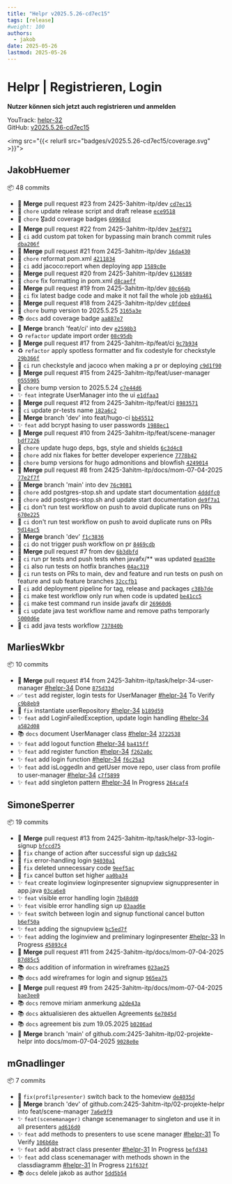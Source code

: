 ```yaml
---
title: "Helpr v2025.5.26-cd7ec15"
tags: [release]
#weight: 100
authors:
  - jakob
date: 2025-05-26
lastmod: 2025-05-26
---
```


# Helpr | Registrieren, Login

**Nutzer können sich jetzt auch registrieren und anmelden**

YouTrack: [helpr-32](https://vm81.htl-leonding.ac.at/issue/helpr-32)\
GitHub: [v2025.5.26-cd7ec15](https://github.com/2425-3ahitm-itp/02-projekte-helpr/releases/tag/v2025.5.26-cd7ec15)

<img src="{{< relurll src="badges/v2025.5.26-cd7ec15/coverage.svg" >}}">

## JakobHuemer
📦 48 commits

- 🔀 **Merge** pull request #23 from 2425-3ahitm-itp/dev [`cd7ec15`](https://github.com/2425-3ahitm-itp/02-projekte-helpr/commit/cd7ec15)
- 🔧 `chore` update release script and draft release [`ece9518`](https://github.com/2425-3ahitm-itp/02-projekte-helpr/commit/ece9518)
- 🔧 `chore` 🎖️add coverage badges [`69968cd`](https://github.com/2425-3ahitm-itp/02-projekte-helpr/commit/69968cd)
- 🔀 **Merge** pull request #22 from 2425-3ahitm-itp/dev [`3e4f971`](https://github.com/2425-3ahitm-itp/02-projekte-helpr/commit/3e4f971)
- 🧪 `ci` add custom pat token for bypassing main branch commit rules [`dba206f`](https://github.com/2425-3ahitm-itp/02-projekte-helpr/commit/dba206f)
- 🔀 **Merge** pull request #21 from 2425-3ahitm-itp/dev [`16da430`](https://github.com/2425-3ahitm-itp/02-projekte-helpr/commit/16da430)
- 🔧 `chore` reformat pom.xml [`4211834`](https://github.com/2425-3ahitm-itp/02-projekte-helpr/commit/4211834)
- 🧪 `ci` add jacoco:report when deploying app [`1589c0e`](https://github.com/2425-3ahitm-itp/02-projekte-helpr/commit/1589c0e)
- 🔀 **Merge** pull request #20 from 2425-3ahitm-itp/dev [`6136589`](https://github.com/2425-3ahitm-itp/02-projekte-helpr/commit/6136589)
- 🔧 `chore` fix formatting in pom.xml [`d8caeff`](https://github.com/2425-3ahitm-itp/02-projekte-helpr/commit/d8caeff)
- 🔀 **Merge** pull request #19 from 2425-3ahitm-itp/dev [`80c664b`](https://github.com/2425-3ahitm-itp/02-projekte-helpr/commit/80c664b)
- 🧪 `ci` fix latest badge code and make it not fail the whole job [`eb9a461`](https://github.com/2425-3ahitm-itp/02-projekte-helpr/commit/eb9a461)
- 🔀 **Merge** pull request #18 from 2425-3ahitm-itp/dev [`c0fdee4`](https://github.com/2425-3ahitm-itp/02-projekte-helpr/commit/c0fdee4)
- 🔧 `chore` bump version to 2025.5.25 [`3165a3e`](https://github.com/2425-3ahitm-itp/02-projekte-helpr/commit/3165a3e)
- 📚 `docs` add coverage badge [`aa887e7`](https://github.com/2425-3ahitm-itp/02-projekte-helpr/commit/aa887e7)
- 🔀 **Merge** branch 'feat/ci' into dev [`e2598b3`](https://github.com/2425-3ahitm-itp/02-projekte-helpr/commit/e2598b3)
- ♻️ `refactor` update import order [`08c95db`](https://github.com/2425-3ahitm-itp/02-projekte-helpr/commit/08c95db)
- 🔀 **Merge** pull request #17 from 2425-3ahitm-itp/feat/ci [`9c7b934`](https://github.com/2425-3ahitm-itp/02-projekte-helpr/commit/9c7b934)
- ♻️ `refactor` apply spotless formatter and fix codestyle for checkstyle [`29b366f`](https://github.com/2425-3ahitm-itp/02-projekte-helpr/commit/29b366f)
- 🧪 `ci` run checkstyle and jacoco when making a pr or deploying [`c9d1f90`](https://github.com/2425-3ahitm-itp/02-projekte-helpr/commit/c9d1f90)
- 🔀 **Merge** pull request #15 from 2425-3ahitm-itp/feat/user-manager [`0555905`](https://github.com/2425-3ahitm-itp/02-projekte-helpr/commit/0555905)
- 🔧 `chore` bump version to 2025.5.24 [`c7e44d6`](https://github.com/2425-3ahitm-itp/02-projekte-helpr/commit/c7e44d6)
- ✨ `feat` integrate UserManager into the ui [`e1dfaa3`](https://github.com/2425-3ahitm-itp/02-projekte-helpr/commit/e1dfaa3)
- 🔀 **Merge** pull request #12 from 2425-3ahitm-itp/feat/ci [`8983571`](https://github.com/2425-3ahitm-itp/02-projekte-helpr/commit/8983571)
- 🧪 `ci` update pr-tests name [`182a6c2`](https://github.com/2425-3ahitm-itp/02-projekte-helpr/commit/182a6c2)
- 🔀 **Merge** branch 'dev' into feat/hugo-ci [`bb45512`](https://github.com/2425-3ahitm-itp/02-projekte-helpr/commit/bb45512)
- ✨ `feat` add bcrypt hasing to user passwords [`1988ec1`](https://github.com/2425-3ahitm-itp/02-projekte-helpr/commit/1988ec1)
- 🔀 **Merge** pull request #10 from 2425-3ahitm-itp/feat/scene-manager [`bdf7226`](https://github.com/2425-3ahitm-itp/02-projekte-helpr/commit/bdf7226)
- 🔧 `chore` update hugo deps, bgs, style and shields [`6c3d4c8`](https://github.com/2425-3ahitm-itp/02-projekte-helpr/commit/6c3d4c8)
- 🔧 `chore` add nix flakes for better developer experience [`7778b42`](https://github.com/2425-3ahitm-itp/02-projekte-helpr/commit/7778b42)
- 🔧 `chore` bump versions for hugo admonitions and blowfish [`4249014`](https://github.com/2425-3ahitm-itp/02-projekte-helpr/commit/4249014)
- 🔀 **Merge** pull request #8 from 2425-3ahitm-itp/docs/mom-07-04-2025 [`77e2f7f`](https://github.com/2425-3ahitm-itp/02-projekte-helpr/commit/77e2f7f)
- 🔀 **Merge** branch 'main' into dev [`76c9081`](https://github.com/2425-3ahitm-itp/02-projekte-helpr/commit/76c9081)
- 🔧 `chore` add postgres-stop.sh and update start documentation [`4dddfc0`](https://github.com/2425-3ahitm-itp/02-projekte-helpr/commit/4dddfc0)
- 🔧 `chore` add postgres-stop.sh and update start documentation [`de9f7a1`](https://github.com/2425-3ahitm-itp/02-projekte-helpr/commit/de9f7a1)
- 🧪 `ci` don't run test workflow on push to avoid duplicate runs on PRs [`670e225`](https://github.com/2425-3ahitm-itp/02-projekte-helpr/commit/670e225)
- 🧪 `ci` don't run test workflow on push to avoid duplicate runs on PRs [`9d14ac5`](https://github.com/2425-3ahitm-itp/02-projekte-helpr/commit/9d14ac5)
- 🔀 **Merge** branch 'dev' [`f1c3836`](https://github.com/2425-3ahitm-itp/02-projekte-helpr/commit/f1c3836)
- 🧪 `ci` do not trigger push workflow on pr [`8469cdb`](https://github.com/2425-3ahitm-itp/02-projekte-helpr/commit/8469cdb)
- 🔀 **Merge** pull request #7 from dev [`6b3dbfd`](https://github.com/2425-3ahitm-itp/02-projekte-helpr/commit/6b3dbfd)
- 🧪 `ci` run pr tests and push tests when javafx/** was updated [`0ead38e`](https://github.com/2425-3ahitm-itp/02-projekte-helpr/commit/0ead38e)
- 🧪 `ci` also run tests on hotfix branches [`04ac319`](https://github.com/2425-3ahitm-itp/02-projekte-helpr/commit/04ac319)
- 🧪 `ci` run tests on PRs to main, dev and feature and run tests on push on feature and sub feature branches [`32ccfb1`](https://github.com/2425-3ahitm-itp/02-projekte-helpr/commit/32ccfb1)
- 🧪 `ci` add deployment pipeline for tag, release and packages [`c38b7de`](https://github.com/2425-3ahitm-itp/02-projekte-helpr/commit/c38b7de)
- 🧪 `ci` make test workflow only run when code is updated [`be41cc5`](https://github.com/2425-3ahitm-itp/02-projekte-helpr/commit/be41cc5)
- 🧪 `ci` make test command run inside javafx dir [`26960d6`](https://github.com/2425-3ahitm-itp/02-projekte-helpr/commit/26960d6)
- 🧪 `ci` update java test workflow name and remove paths temporarly [`5000d6e`](https://github.com/2425-3ahitm-itp/02-projekte-helpr/commit/5000d6e)
- 🧪 `ci` add java tests workflow [`737840b`](https://github.com/2425-3ahitm-itp/02-projekte-helpr/commit/737840b)

## MarliesWkbr
📦 10 commits

- 🔀 **Merge** pull request #14 from 2425-3ahitm-itp/task/helpr-34-user-manager [#helpr-34](https://vm81.htl-leonding.ac.at/issue/helpr-34) Done [`875d33d`](https://github.com/2425-3ahitm-itp/02-projekte-helpr/commit/875d33d)
- ✅ `test` add register, login tests for UserManager [#helpr-34](https://vm81.htl-leonding.ac.at/issue/helpr-34) To Verify [`c9b8eb9`](https://github.com/2425-3ahitm-itp/02-projekte-helpr/commit/c9b8eb9)
- 🐛 `fix` instantiate userRepository [#helpr-34](https://vm81.htl-leonding.ac.at/issue/helpr-34) [`b189d59`](https://github.com/2425-3ahitm-itp/02-projekte-helpr/commit/b189d59)
- ✨ `feat` add LoginFailedException, update login handling [#helpr-34](https://vm81.htl-leonding.ac.at/issue/helpr-34) [`a582d08`](https://github.com/2425-3ahitm-itp/02-projekte-helpr/commit/a582d08)
- 📚 `docs` document UserManager class [#helpr-34](https://vm81.htl-leonding.ac.at/issue/helpr-34) [`3722538`](https://github.com/2425-3ahitm-itp/02-projekte-helpr/commit/3722538)
- ✨ `feat` add logout function [#helpr-34](https://vm81.htl-leonding.ac.at/issue/helpr-34) [`ba415ff`](https://github.com/2425-3ahitm-itp/02-projekte-helpr/commit/ba415ff)
- ✨ `feat` add register function [#helpr-34](https://vm81.htl-leonding.ac.at/issue/helpr-34) [`f262a0c`](https://github.com/2425-3ahitm-itp/02-projekte-helpr/commit/f262a0c)
- ✨ `feat` add login function [#helpr-34](https://vm81.htl-leonding.ac.at/issue/helpr-34) [`f6c25a3`](https://github.com/2425-3ahitm-itp/02-projekte-helpr/commit/f6c25a3)
- ✨ `feat` add isLoggedIn and getUser move repo, user class from profile to user-manager [#helpr-34](https://vm81.htl-leonding.ac.at/issue/helpr-34) [`c7f5899`](https://github.com/2425-3ahitm-itp/02-projekte-helpr/commit/c7f5899)
- ✨ `feat` add singleton pattern [#helpr-34](https://vm81.htl-leonding.ac.at/issue/helpr-34) In Progress [`264caf4`](https://github.com/2425-3ahitm-itp/02-projekte-helpr/commit/264caf4)

## SimoneSperrer
📦 19 commits

- 🔀 **Merge** pull request #13 from 2425-3ahitm-itp/task/helpr-33-login-signup [`bfccd75`](https://github.com/2425-3ahitm-itp/02-projekte-helpr/commit/bfccd75)
- 🐛 `fix` change of action after successful sign up [`da9c542`](https://github.com/2425-3ahitm-itp/02-projekte-helpr/commit/da9c542)
- 🐛 `fix` error-handling login [`94030a1`](https://github.com/2425-3ahitm-itp/02-projekte-helpr/commit/94030a1)
- 🐛 `fix` deleted unnecessary code [`9eef5ac`](https://github.com/2425-3ahitm-itp/02-projekte-helpr/commit/9eef5ac)
- 🐛 `fix` cancel button set higher [`aa0ba34`](https://github.com/2425-3ahitm-itp/02-projekte-helpr/commit/aa0ba34)
- ✨ `feat` create loginview loginpresenter signupview signuppresenter in app.java [`03ca6e8`](https://github.com/2425-3ahitm-itp/02-projekte-helpr/commit/03ca6e8)
- ✨ `feat` visible error handling login [`7b48dd0`](https://github.com/2425-3ahitm-itp/02-projekte-helpr/commit/7b48dd0)
- ✨ `feat` visible error handling sign up [`03aad6e`](https://github.com/2425-3ahitm-itp/02-projekte-helpr/commit/03aad6e)
- ✨ `feat` switch between login and signup functional cancel button [`b6ef50a`](https://github.com/2425-3ahitm-itp/02-projekte-helpr/commit/b6ef50a)
- ✨ `feat` adding the signupview [`bc5ed7f`](https://github.com/2425-3ahitm-itp/02-projekte-helpr/commit/bc5ed7f)
- ✨ `feat` adding the loginview and preliminary loginpresenter [#helpr-33](https://vm81.htl-leonding.ac.at/issue/helpr-33) In Progress [`45893c4`](https://github.com/2425-3ahitm-itp/02-projekte-helpr/commit/45893c4)
- 🔀 **Merge** pull request #11 from 2425-3ahitm-itp/docs/mom-07-04-2025 [`87d85c5`](https://github.com/2425-3ahitm-itp/02-projekte-helpr/commit/87d85c5)
- 📚 `docs` addition of information in wireframes [`023ae25`](https://github.com/2425-3ahitm-itp/02-projekte-helpr/commit/023ae25)
- 📚 `docs` add wireframes for login and signup [`965ea75`](https://github.com/2425-3ahitm-itp/02-projekte-helpr/commit/965ea75)
- 🔀 **Merge** pull request #9 from 2425-3ahitm-itp/docs/mom-07-04-2025 [`bae3ee0`](https://github.com/2425-3ahitm-itp/02-projekte-helpr/commit/bae3ee0)
- 📚 `docs` remove miriam anmerkung [`a2de43a`](https://github.com/2425-3ahitm-itp/02-projekte-helpr/commit/a2de43a)
- 📚 `docs` aktualisieren des aktuellen Agreements [`6e7045d`](https://github.com/2425-3ahitm-itp/02-projekte-helpr/commit/6e7045d)
- 📚 `docs` agreement bis zum 19.05.2025 [`b0206ad`](https://github.com/2425-3ahitm-itp/02-projekte-helpr/commit/b0206ad)
- 🔀 **Merge** branch 'main' of github.com:2425-3ahitm-itp/02-projekte-helpr into docs/mom-07-04-2025 [`9028e0e`](https://github.com/2425-3ahitm-itp/02-projekte-helpr/commit/9028e0e)

## mGnadlinger
📦 7 commits

- 🐛 `fix(profilpresenter)` switch back to the homeview [`de4035d`](https://github.com/2425-3ahitm-itp/02-projekte-helpr/commit/de4035d)
- 🔀 **Merge** branch 'dev' of github.com:2425-3ahitm-itp/02-projekte-helpr into feat/scene-manager [`7a6e9f9`](https://github.com/2425-3ahitm-itp/02-projekte-helpr/commit/7a6e9f9)
- ✨ `feat(scenemanager)` change scenemanager to singleton and use it in all presenters [`ad616d0`](https://github.com/2425-3ahitm-itp/02-projekte-helpr/commit/ad616d0)
- ✨ `feat` add methods to presenters to use scene manager [#helpr-31](https://vm81.htl-leonding.ac.at/issue/helpr-31) To Verify [`106b68e`](https://github.com/2425-3ahitm-itp/02-projekte-helpr/commit/106b68e)
- ✨ `feat` add abstract class presenter [#helpr-31](https://vm81.htl-leonding.ac.at/issue/helpr-31) In Progress [`befd343`](https://github.com/2425-3ahitm-itp/02-projekte-helpr/commit/befd343)
- ✨ `feat` add class scenemanager with methods shown in the classdiagramm [#helpr-31](https://vm81.htl-leonding.ac.at/issue/helpr-31) In Progress [`21f632f`](https://github.com/2425-3ahitm-itp/02-projekte-helpr/commit/21f632f)
- 📚 `docs` delele jakob as author [`5dd5b54`](https://github.com/2425-3ahitm-itp/02-projekte-helpr/commit/5dd5b54)

